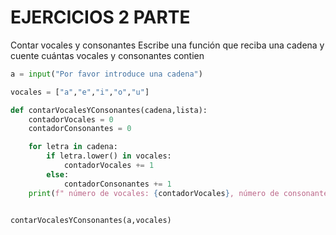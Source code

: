 # EJERCICIOS 2 PARTE

Contar vocales y consonantes
Escribe una función que 
reciba una cadena y cuente
 cuántas vocales y consonantes contien

``` python 
a = input("Por favor introduce una cadena")

vocales = ["a","e","i","o","u"]

def contarVocalesYConsonantes(cadena,lista):
    contadorVocales = 0
    contadorConsonantes = 0

    for letra in cadena:
        if letra.lower() in vocales:
            contadorVocales += 1
        else:
            contadorConsonantes += 1
    print(f" número de vocales: {contadorVocales}, número de consonantes {contadorConsonantes}")


contarVocalesYConsonantes(a,vocales)
```